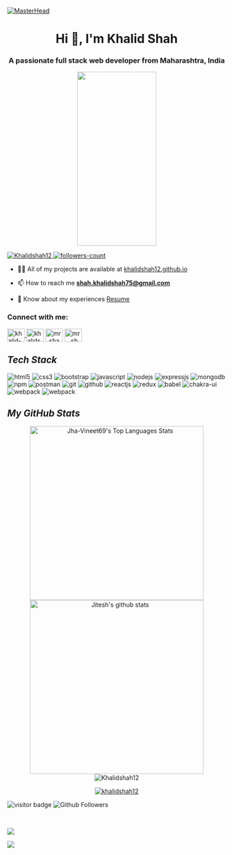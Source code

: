 [![MasterHead](https://camo.githubusercontent.com/48ec00ed4c84e771db4a1db90b56352923a8d644452a32b434d68e97006c9337/68747470733a2f2f63686b736b696c6c732e636f6d2f77702d636f6e74656e742f75706c6f6164732f323032302f30342f504e432d416e696d617465642d42616e6e6572732e676966)]()

<h1 align="center">Hi 👋, I'm Khalid Shah</h1>

<h3 align="center">A passionate full stack web developer from Maharashtra, India</h3>

<p align="center" display="flex" justifyContent="space-between">
  <img src="https://cdn.dribbble.com/users/1162077/screenshots/3848914/programmer.gif" align="center" height="400px" width="60%"/>
</p>


<p align="left">
    <a href="https://github.com/Khalidshah12">
        <img src="https://komarev.com/ghpvc/?username=Khalidshah12&label=Profile%20views&color=0e75b6&style=flat" alt="Khalidshah12" />
    </a>
    <a href="hhttps://github.com/Khalidshah12">
        <img src="https://img.shields.io/github/followers/Khalidshah12?label=Followers&style=social" alt="followers-count">
    </a>
</p>

- 👨‍💻 All of my projects are available at [khalidshah12.github.io](khalidshah12.github.io)

- 📫 How to reach me **shah.khalidshah75@gmail.com**

- 📄 Know about my experiences [Resume](https://drive.google.com/file/d/1zNiREY30w1IMiHh5IH8P8SoSiIF61wM6/view?usp=sharing)

<h3 align="left">Connect with me:</h3>
<p align="left">
<a href="https://linkedin.com/in/khalid-shah-0a6404231" target="blank">
  <img align="center" src="https://raw.githubusercontent.com/rahuldkjain/github-profile-readme-generator/master/src/images/icons/Social/linked-in-alt.svg" alt="khalid-shah-0a6404231" height="30" width="40" />
 </a>
<a href="https://codesandbox.com/khalidshah12" target="blank"><img align="center" src="https://raw.githubusercontent.com/rahuldkjain/github-profile-readme-generator/master/src/images/icons/Social/codesandbox.svg" alt="khalidshah12" height="30" width="40" /></a>
<a href="https://twitter.com/mr_shah_02" target="blank"><img align="center" src="https://raw.githubusercontent.com/rahuldkjain/github-profile-readme-generator/master/src/images/icons/Social/twitter.svg" alt="mr_shah_02" height="30" width="40" /></a>
<a href="https://instagram.com/mr__shah__02" target="blank"><img align="center" src="https://raw.githubusercontent.com/rahuldkjain/github-profile-readme-generator/master/src/images/icons/Social/instagram.svg" alt="mr__shah__02" height="30" width="40" /></a>
</p>



<!----------------------------------- Tech Stack Section ------------------------------------>

<h2><i>Tech Stack</i></h2>

<p>
    <img src="https://img.shields.io/badge/HTML5-E34F26?style=for-the-badge&logo=html5&logoColor=white" alt="html5" />
    <img src="https://img.shields.io/badge/CSS3-1572B6?style=for-the-badge&logo=css3&logoColor=white" alt="css3" />
    <img src="https://img.shields.io/badge/Bootstrap-563D7C?style=for-the-badge&logo=bootstrap&logoColor=white" alt="bootstrap" />
    <img src="https://img.shields.io/badge/JavaScript-323330?style=for-the-badge&logo=javascript&logoColor=F7DF1E" alt="javascript" />
    <img src="https://img.shields.io/badge/Node.js-339933?style=for-the-badge&logo=nodedotjs&logoColor=white" alt="nodejs" />
    <img src="https://img.shields.io/badge/Express.js-000000?style=for-the-badge&logo=express&logoColor=white" alt="expressjs" />
    <img src="https://img.shields.io/badge/MongoDB-4EA94B?style=for-the-badge&logo=mongodb&logoColor=white" alt="mongodb" />
    <img src="https://img.shields.io/badge/npm-CB3837?style=for-the-badge&logo=npm&logoColor=white" alt="npm" />
    <img src="https://img.shields.io/badge/Postman-FF6C37?style=for-the-badge&logo=Postman&logoColor=white" alt="postman" />
    <img src="https://img.shields.io/badge/Git-f44d27?style=for-the-badge&logo=git&logoColor=white" alt="git" />
    <img src="https://img.shields.io/badge/GitHub-100000?style=for-the-badge&logo=github&logoColor=white" alt="github" />
    <img src="https://img.shields.io/badge/React-20232A?style=for-the-badge&logo=react&logoColor=61DAFB" alt="reactjs" />
    <img src="https://img.shields.io/badge/Redux-593D88?style=for-the-badge&logo=redux&logoColor=white" alt="redux" />
    <img src="https://img.shields.io/badge/Babel-FFF?style=for-the-badge&logo=babel&logoColor=black" alt="babel" />
    <img src="https://img.shields.io/badge/Chakra%20UI-3bc7bd?style=for-the-badge&logo=chakraui&logoColor=white" alt="chakra-ui" />
    <img src="https://img.shields.io/badge/WEBPACK-FFF?style=for-the-badge&logo=webpack&logoColor=blue" alt="webpack" />
    <img src="https://img.shields.io/badge/heroku-green?style=for-the-badge&logo=heroku&logoColor=8F00FF" alt="webpack" />
    
</p>


<!----------------------------------- GitHub Stats Section ------------------------------------>

<h2><i>My GitHub Stats</i></h2>
<p display="flex" align="center">
    <img alt="Jha-Vineet69's Top Languages Stats"  src="https://github-readme-stats.vercel.app/api/top-langs/?username=Khalidshah12&hide=smalltalk&theme=algolia&layout=compact" width="400" />
    <a href="https://github.com/Khalidshah12?tab=repositories">
    <img width="400" height="auto"  alt="Jitesh's github stats" src="https://github-readme-stats.vercel.app/api?username=Khalidshah12&show_icons=true&theme=algolia&count_private=true" />
    </a>
    <img align="center" src="https://github-readme-streak-stats.herokuapp.com/?user=Khalidshah12&hide=smalltalk&theme=algolia&layout=compact" alt="Khalidshah12" />
</p>

<p align="center"> 
  <a href="https://github.com/ryo-ma/github-profile-trophy">
    <img src="https://github-profile-trophy.vercel.app/?username=khalidshah12" alt="khalidshah12"/>
  </a> 
</p>


<!----------------------------------- ---------------------------------------------------------------------- ------------------------------------>



![visitor badge](https://visitor-badge.laobi.icu/badge?page_id=Khalidshah12.visitor-badge.issue.1&title=Github%20Visitors)
![Github Followers](https://img.shields.io/github/followers/Khalidshah12?label=Github%20Connection&style=flat)


<br />


<!-- ### My GitHub Stats: -->

<p>
  <img src="https://activity-graph.herokuapp.com/graph?username=Khalidshah12&show_icons=true&count_private=true&include_all_commits=true&theme=minimal&hide_border=true&radius=4" />
</p>


![](./profile-3d-contrib/profile-south-season-animate.svg)
